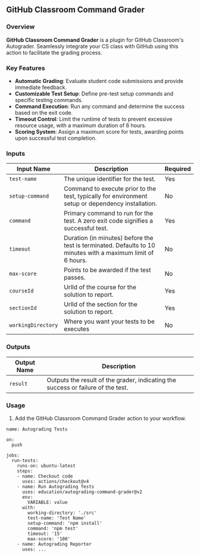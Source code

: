 ## GitHub Classroom Command Grader

### Overview

**GitHub Classroom Command Grader** is a plugin for GitHub Classroom's Autograder. Seamlessly integrate your CS class with GitHub using this action to facilitate the grading process.

### Key Features

- **Automatic Grading**: Evaluate student code submissions and provide immediate feedback.
- **Customizable Test Setup**: Define pre-test setup commands and specific testing commands.
- **Command Execution**: Run any command and determine the success based on the exit code.
- **Timeout Control**: Limit the runtime of tests to prevent excessive resource usage, with a maximum duration of 6 hours.
- **Scoring System**: Assign a maximum score for tests, awarding points upon successful test completion.

### Inputs

| Input Name         | Description                                                                                                  | Required |
| ------------------ | ------------------------------------------------------------------------------------------------------------ | -------- |
| `test-name`        | The unique identifier for the test.                                                                          | Yes      |
| `setup-command`    | Command to execute prior to the test, typically for environment setup or dependency installation.            | No       |
| `command`          | Primary command to run for the test. A zero exit code signifies a successful test.                           | Yes      |
| `timeout`          | Duration (in minutes) before the test is terminated. Defaults to 10 minutes with a maximum limit of 6 hours. | No       |
| `max-score`        | Points to be awarded if the test passes.                                                                     | No       |
| `courseId`         | UrlId of the course for the solution to report.                                                              | Yes      |
| `sectionId`        | UrlId of the section for the solution to report.                                                             | Yes      |
| `workingDirectory` | Where you want your tests to be executes                                                                     | No       |

### Outputs

| Output Name | Description                                                                      |
| ----------- | -------------------------------------------------------------------------------- |
| `result`    | Outputs the result of the grader, indicating the success or failure of the test. |

### Usage

1. Add the GitHub Classroom Command Grader action to your workflow.

```
name: Autograding Tests

on:
  push

jobs:
  run-tests:
    runs-on: ubuntu-latest
    steps:
    - name: Checkout code
      uses: actions/checkout@v4
    - name: Run Autograding Tests
      uses: education/autograding-command-grader@v2
      env:
        VARIABLE: value
      with:
        working-directory: './src'
        test-name: 'Test Name'
        setup-command: 'npm install'
        command: 'npm test'
        timeout: '15'
        max-score: '100'
    - name: Autograding Reporter
      uses: ...
```
